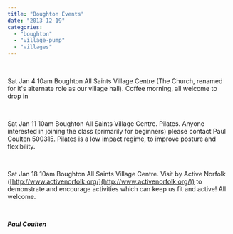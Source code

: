 ```yaml
---
title: "Boughton Events"
date: "2013-12-19"
categories: 
  - "boughton"
  - "village-pump"
  - "villages"
---
```


 

Sat Jan 4 10am Boughton All Saints Village Centre (The Church, renamed for it's alternate role as our village hall). Coffee morning, all welcome to drop in

 

Sat Jan 11 10am Boughton All Saints Village Centre. Pilates. Anyone interested in joining the class (primarily for beginners) please contact Paul Coulten 500315. Pilates is a low impact regime, to improve posture and flexibility.

 

Sat Jan 18 10am Boughton All Saints Village Centre. Visit by Active Norfolk ([http://www.activenorfolk.org/](http://www.activenorfolk.org/)) to demonstrate and encourage activities which can keep us fit and active! All welcome.

 

**_Paul Coulten_**
